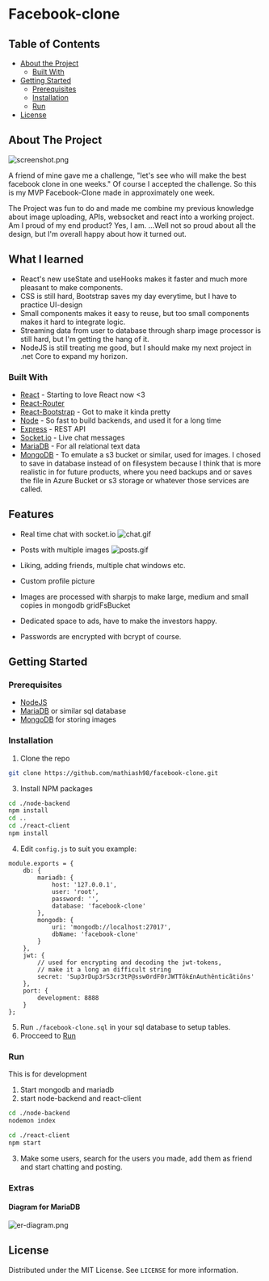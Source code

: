 # Facebook-clone

<!-- TABLE OF CONTENTS -->
## Table of Contents

* [About the Project](#about-the-project)
  * [Built With](#built-with)
* [Getting Started](#getting-started)
  * [Prerequisites](#prerequisites)
  * [Installation](#installation)
  * [Run](#run)
* [License](#license)



<!-- ABOUT THE PROJECT -->
## About The Project

![screenshot.png]

A friend of mine gave me a challenge, "let's see who will make the best facebook clone in one weeks." Of course I accepted the challenge. So this is my MVP Facebook-Clone made in approximately one week.

The Project was fun to do and made me combine my previous knowledge about image uploading, APIs, websocket and react into a working project. Am I proud of my end product? Yes, I am. ...Well not so proud about all the design, but I'm overall happy about how it turned out.

## What I learned
- React's new useState and useHooks makes it faster and much more pleasant to make components.
- CSS is still hard, Bootstrap saves my day everytime, but I have to practice UI-design
- Small components makes it easy to reuse, but too small components makes it hard to integrate logic.
- Streaming data from user to database through sharp image processor is still hard, but I'm getting the hang of it.
- NodeJS is still treating me good, but I should make my next project in .net Core to expand my horizon.

### Built With
* [React](https://reactjs.org/) - Starting to love React now <3
* [React-Router](https://reacttraining.com/react-router/)
* [React-Bootstrap](https://react-bootstrap.github.io/) - Got to make it kinda pretty
* [Node](https://nodejs.org/en/) - So fast to build backends, and used it for a long time
* [Express](https://expressjs.com/) - REST API
* [Socket.io](https://socket.io/) - Live chat messages
* [MariaDB](https://mariadb.org/) - For all relational text data
* [MongoDB](https://mongodb.org/) - To emulate a s3 bucket or similar, used for images. I chosed to save in database instead of on filesystem because I think that is more realistic in for future products, where you need backups and or saves the file in Azure Bucket or s3 storage or whatever those services are called.

## Features
- Real time chat with socket.io
![chat.gif]

- Posts with multiple images
![posts.gif]

- Liking, adding friends, multiple chat windows etc.
- Custom profile picture
- Images are processed with sharpjs to make large, medium and small copies in mongodb gridFsBucket
- Dedicated space to ads, have to make the investors happy.
- Passwords are encrypted with bcrypt of course.

<!-- GETTING STARTED -->
## Getting Started

### Prerequisites
* [NodeJS](https://nodejs.org/en/)
* [MariaDB](https://downloads.mariadb.org/) or similar sql database
* [MongoDB](https://www.mongodb.com/download-center/community) for storing images

### Installation

1. Clone the repo
```sh
git clone https://github.com/mathiash98/facebook-clone.git
```
3. Install NPM packages
```sh
cd ./node-backend
npm install
cd ..
cd ./react-client
npm install
```
4. Edit `config.js` to suit you example:
```JS
module.exports = {
    db: {
        mariadb: {
            host: '127.0.0.1',
            user: 'root',
            password: '',
            database: 'facebook-clone'
        },
        mongodb: {
            uri: 'mongodb://localhost:27017',
            dbName: 'facebook-clone'
        }
    },
    jwt: {
        // used for encrypting and decoding the jwt-tokens,
        // make it a long an difficult string
        secret: 'Sup3rDup3rS3cr3tP@ssw0rdF0rJWTTôk£nAuthênticãtiõns'
    },
    port: {
        development: 8888
    }
};
```
5. Run `./facebook-clone.sql` in your sql database to setup tables.
6. Procceed to [Run](#run)

### Run
This is for development
1. Start mongodb and mariadb
2. start node-backend and react-client
```sh
cd ./node-backend
nodemon index
```
```sh
cd ./react-client
npm start
```
3. Make some users, search for the users you made, add them as friend and start chatting and posting.

### Extras
#### Diagram for MariaDB
![er-diagram.png]

<!-- LICENSE -->
## License
Distributed under the MIT License. See `LICENSE` for more information.


<!-- MARKDOWN LINKS & IMAGES -->
[screenshot.png]: ./screenshot.png
[chat.gif]: ./chat.gif
[posts.gif]: ./posts.gif
[er-diagram.png]: ./er-diagram.png
